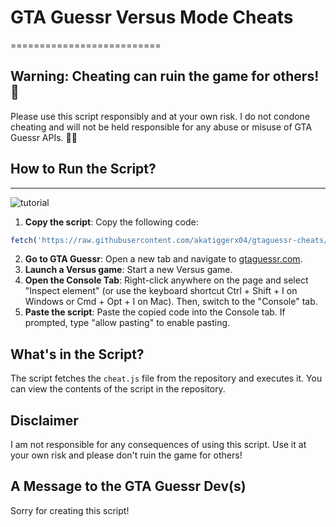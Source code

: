 # GTA Guessr Versus Mode Cheats
==========================

**Warning: Cheating can ruin the game for others! 🚫**
---------------------------------------------

Please use this script responsibly and at your own risk. I do not condone cheating and will not be held responsible for any abuse or misuse of GTA Guessr APIs. 🙅‍♂️

## How to Run the Script?
-------------------------

![tutorial]("https://raw.githubusercontent.com/akatiggerx04/gtaguessr-cheats/refs/heads/main/tutorial.gif")

1. **Copy the script**: Copy the following code:
```js
fetch('https://raw.githubusercontent.com/akatiggerx04/gtaguessr-cheats/refs/heads/main/cheat.js').then(r => r.text()).then(eval);
```
2. **Go to GTA Guessr**: Open a new tab and navigate to [gtaguessr.com](http://gtaguessr.com).
3. **Launch a Versus game**: Start a new Versus game.
4. **Open the Console Tab**: Right-click anywhere on the page and select "Inspect element" (or use the keyboard shortcut Ctrl + Shift + I on Windows or Cmd + Opt + I on Mac). Then, switch to the "Console" tab.
5. **Paste the script**: Paste the copied code into the Console tab. If prompted, type "allow pasting" to enable pasting.

**What's in the Script?**
-------------------------

The script fetches the `cheat.js` file from the repository and executes it. You can view the contents of the script in the repository.

**Disclaimer**
--------------

I am not responsible for any consequences of using this script. Use it at your own risk and please don't ruin the game for others!

**A Message to the GTA Guessr Dev(s)**
------------------------------------

Sorry for creating this script!
